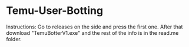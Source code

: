 # Temu-User-Botting
Instructions: Go to releases on the side and press the first one. After that download "TemuBotterV1.exe" and the rest of the info is in the read.me folder.
